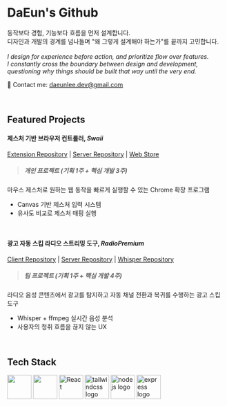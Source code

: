 # DaEun's Github
동작보다 경험, 기능보다 흐름을 먼저 설계합니다. <br/>
디자인과 개발의 경계를 넘나들며 "왜 그렇게 설계해야 하는가"를 끝까지 고민합니다.
<br/><br/>
*I design for experience before action, and prioritize flow over features.* <br/>
*I constantly cross the boundary between design and development, questioning why things should be built that way until the very end.*

📩 Contact me: daeunlee.dev@gmail.com

<br/>

## Featured Projects

#### 제스처 기반 브라우저 컨트롤러, ***Swaii***
<a href="https://github.com/Eun0713/swaii-extension">Extension Repository</a> |
<a href="https://github.com/Eun0713/swaii-server">Server Repository</a> |
<a href="https://chromewebstore.google.com/detail/swaii/eldcllfbfacbknogjmmbbdnmamfdhgkm?hl=ko&utm_source=ext_sidebar">Web Store</a>
> ##### 개인 프로젝트 (기획 1주 + 핵심 개발 3주) 
마우스 제스처로 원하는 웹 동작을 빠르게 실행할 수 있는 Chrome 확장 프로그램
- Canvas 기반 제스처 입력 시스템  
- 유사도 비교로 제스처 매핑 실행  

<br/>

#### 광고 자동 스킵 라디오 스트리밍 도구, ***RadioPremium***
<a href="https://github.com/Radio-Premium/RadioPremium-FE">Client Repository</a> |
<a href="https://github.com/Radio-Premium/RadioPremium-BE">Server Repository</a> |
<a href="https://github.com/Radio-Premium/RadioPremium-Whisper">Whisper Repository</a>
> ##### 팀 프로젝트 (기획 1주 + 핵심 개발 4주) 
라디오 음성 콘텐츠에서 광고를 탐지하고 자동 채널 전환과 복귀를 수행하는 광고 스킵 도구
- Whisper + ffmpeg 실시간 음성 분석  
- 사용자의 청취 흐름을 끊지 않는 UX  

<br/>


## Tech Stack
<div style="margin-top: 12px;">
<img src="https://cdn.jsdelivr.net/gh/devicons/devicon/icons/javascript/javascript-original.svg" height="56" />
<img src="https://cdn.jsdelivr.net/gh/devicons/devicon/icons/typescript/typescript-original.svg" height="56" />
<img src="https://cdn.jsdelivr.net/gh/devicons/devicon/icons/react/react-original.svg" height="56" alt="React" title="React" />
<img src="https://noticon-static.tammolo.com/dgggcrkxq/image/upload/v1657314490/noticon/ur8spzfcq4acw7ijp68v.png" height="56" alt="tailwindcss logo"  />
<img src="https://cdn.jsdelivr.net/gh/devicons/devicon/icons/nodejs/nodejs-original.svg" height="56" alt="nodejs logo"  />
<img src="https://img.icons8.com/?size=100&id=z228V7A9QyTv&format=png&color=000000" height="56" alt="express logo" />

</div>
